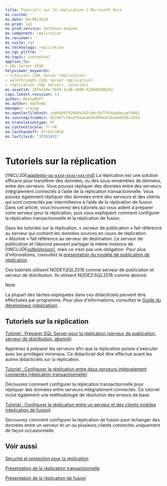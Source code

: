 ```yaml
---
title: Tutoriels sur la réplication | Microsoft Docs
ms.custom: ''
ms.date: 04/09/2018
ms.prod: sql
ms.prod_service: database-engine
ms.component: replication
ms.reviewer: ''
ms.suite: sql
ms.technology: replication
ms.tgt_pltfrm: ''
ms.topic: conceptual
applies_to:
- SQL Server 2016
helpviewer_keywords:
- tutorials [SQL Server replication]
- walkthroughs [SQL Server replication]
- replication [SQL Server], tutorials
ms.assetid: 19fbd10e-5b59-4cd0-a988-52d5d9206242
caps.latest.revision: 13
author: MashaMSFT
ms.author: mathoma
manager: craigg
ms.openlocfilehash: ce86448f4266da763c96c5b7f934aa8acaefd861
ms.sourcegitcommit: 022d67cfbc4fdadaa65b499aa7a6a8a942bc502d
ms.translationtype: HT
ms.contentlocale: fr-FR
ms.lasthandoff: 07/03/2018
ms.locfileid: "37351431"
---
```

# <a name="replication-tutorials"></a>Tutoriels sur la réplication
[!INCLUDE[appliesto-ss-xxxx-xxxx-xxx-md](../../includes/appliesto-ss-xxxx-xxxx-xxx-md.md)]
La réplication est une solution efficace pour transférer des données, ou des sous-ensembles de données, entre des serveurs. Vous pouvez répliquer des données entre des serveurs intégralement connectés à l’aide de la réplication transactionnelle. Vous pouvez également répliquer des données entre des serveurs et des clients qui sont connectés par intermittence à l’aide de la réplication de fusion. Dans cet article, vous trouverez des tutoriels qui vous aident à préparer votre serveur pour la réplication, puis vous expliquent comment configurer la réplication transactionnelle et la réplication de fusion. 
  
Dans les tutoriels sur la réplication, « serveur de publication » fait référence au serveur qui contient les données sources en cours de réplication. « Abonné » fait référence au serveur de destination. Le serveur de publication et l’abonné peuvent partager la même instance de [!INCLUDE[ssNoVersion](../../includes/ssnoversion-md.md)], mais ce n’est pas une obligation. Pour plus d’informations, consultez la [présentation du modèle de publication de réplication](../../relational-databases/replication/publish/replication-publishing-model-overview.md).  

Ces tutoriels utilisent NODE1\SQL2016 comme serveur de publication et serveur de distribution. Ils utilisent NODE2\SQL2016 comme abonné. 
  
> [!NOTE]  
> La plupart des tâches expliquées dans ces didacticiels peuvent être effectuées par programme. Pour plus d’informations, consultez le [Guide du développeur (réplication)](../../relational-databases/replication/concepts/replication-developer-documentation.md).  
  
## <a name="replication-tutorials"></a>Tutoriels sur la réplication  
[Tutoriel : Préparer SQL Server pour la réplication (serveur de publication, serveur de distribution, abonné)](../../relational-databases/replication/tutorial-preparing-the-server-for-replication.md) 
 
Apprenez à préparer les serveurs afin que la réplication puisse s'exécuter avec les privilèges minimaux. Ce didacticiel doit être effectué avant les autres didacticiels sur la réplication.  
  
[Tutoriel : Configurer la réplication entre deux serveurs intégralement connectés (réplication transactionnelle)](../../relational-databases/replication/tutorial-replicating-data-between-continuously-connected-servers.md)

Découvrez comment configurer la réplication transactionnelle pour répliquer des données entre serveurs intégralement connectés. Ce tutoriel inclut également une méthodologie de résolution des erreurs de base. 

  
[Tutoriel : Configurer la réplication entre un serveur et des clients mobiles (réplication de fusion)](../../relational-databases/replication/tutorial-replicating-data-with-mobile-clients.md)

Découvrez comment configurer la réplication de fusion pour échanger des données entre un serveur et un ou plusieurs clients connectés uniquement de façon occasionnelle.  
  
## <a name="see-also"></a>Voir aussi  
[Sécurité et protection pour la réplication](../../relational-databases/replication/security/security-and-protection-replication.md) 

[Présentation de la réplication transactionnelle](https://docs.microsoft.com/en-us/sql/relational-databases/replication/transactional/transactional-replication) 

[Présentation de la réplication de fusion](https://docs.microsoft.com/en-us/sql/relational-databases/replication/merge/merge-replication)

  